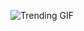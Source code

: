 
<!-- GIF_SECTION -->
![Trending GIF](https://media4.giphy.com/media/v1.Y2lkPThiYjIxNzcyZmNoMG81Ymk4eWc2c3hpZTI3Nm5mMnA0NDYybHRvaWJ3N3Rpbmp1NyZlcD12MV9naWZzX3NlYXJjaCZjdD1n/MtWJ2pJx7CbJe/giphy.gif)
<!-- END_GIF_SECTION -->
